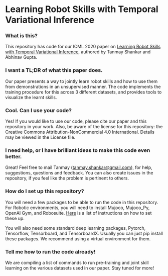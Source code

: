 # Learning Robot Skills with Temporal Variational Inference

### What is this? ###

This repository has code for our ICML 2020 paper on [Learning Robot Skills with Temporal Variational Inference](https://proceedings.icml.cc/static/paper_files/icml/2020/2847-Paper.pdf), authored by Tanmay Shankar and Abhinav Gupta.

### I want a TL;DR of what this paper does. ###

Our paper presents a way to jointly learn robot skills and how to use them from demonstrations in an unsupervised manner. 
The code implements the training procedure for this across 3 different datasets, and provides tools to visualize the learnt skills.

### Cool. Can I use your code? ###

Yes! If you would like to use our code, please cite our paper and this repository in your work.
Also, be aware of the license for this repository: the Creative Commons Attribution-NonCommercial 4.0 International. Details may be viewed in the License file. 

### I need help, or I have brilliant ideas to make this code even better. ###

Great! Feel free to mail Tanmay (tanmay.shankar@gmail.com), for help, suggestions, questions and feedback. You can also create issues in the repository, if you feel like the problem is pertinent to others. 

### How do I set up this repository? ###

You will need a few packages to be able to run the code in this repository.
For Robotic environments, you will need to install Mujoco, Mujoco_Py, OpenAI Gym, and Robosuite. [Here](https://docs.google.com/document/d/1V6BJf4R-2TXKO_IEOII5rLJbGj0jrJPptjtBCfczPk8/edit?usp=sharing) is a list of instructions on how to set these up. 

You will also need some standard deep learning packages, Pytorch, Tensorflow, Tensorboard, and TensorboardX. Usually you can just pip install these packages. We recommend using a virtual environment for them. 

### Tell me how to run the code already! ###

We are compiling a list of commands to run pre-training and joint skill learning on the various datasets used in our paper. 
Stay tuned for more! 
